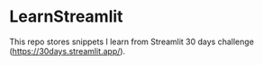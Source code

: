 # LearnStreamlit

This repo stores snippets I learn from Streamlit 30 days challenge (https://30days.streamlit.app/). 
